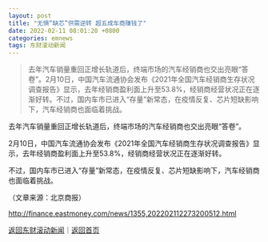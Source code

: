 ```yaml
---
layout: post
title: "无惧“缺芯”供需逆转 超五成车商赚钱了"
date: 2022-02-11 08:01:28 +0800
categories: emnews
tags: 东财滚动新闻
---
```

> 去年汽车销量重回正增长轨道后，终端市场的汽车经销商也交出亮眼“答卷”。2月10日，中国汽车流通协会发布《2021年全国汽车经销商生存状况调查报告》显示，去年经销商盈利面上升至53.8%，经销商经营状况正在逐渐好转。不过，国内车市已进入“存量”新常态，在疫情反复、芯片短缺影响下，汽车经销商也面临着挑战。

<p>去年汽车销量重回正增长轨道后，终端市场的汽车经销商也交出亮眼“答卷”。</p><p>2月10日，中国汽车流通协会发布《2021年全国汽车经销商生存状况调查报告》显示，去年经销商盈利面上升至53.8%，经销商经营状况正在逐渐好转。</p><p>不过，国内车市已进入“存量”新常态，在疫情反复、芯片短缺影响下，汽车经销商也面临着挑战。</p><p class="em_media">（文章来源：北京商报）</p>

<http://finance.eastmoney.com/news/1355,202202112273200512.html>

[返回东财滚动新闻](//finews.withounder.com/emnews/)｜[返回首页](//finews.withounder.com/)